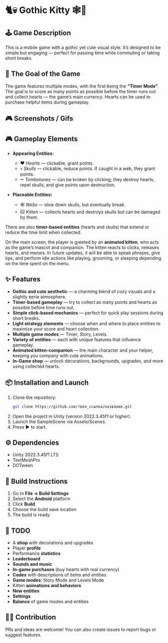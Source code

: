 # 🐈💀 Gothic Kitty 🕸👻
## 🕹 Game Description

This is a mobile game with a gothic yet cute visual style. It’s designed to be simple but engaging — perfect for passing time while commuting or taking short breaks.

## 🧠 The Goal of the Game

The game features multiple modes, with the first being the **"Timer Mode"**. The goal is to score as many points as possible before the timer runs out and collect hearts — the game’s main currency. Hearts can be used to purchase helpful items during gameplay.

## 🎮 Screenshots / Gifs

## 🎮 Gameplay Elements

- **Appearing Entities:**
  - ❤ *Hearts* — clickable, grant points.
  - 💀 *Skulls* — clickable, reduce points. If caught in a web, they grant points.
  - ⚰️ *Tombstones* — can be broken by clicking; they destroy hearts, repel skulls, and give points upon destruction.

- **Placeable Entities:**
  - 🕸️ *Webs* — slow down skulls, but eventually break.
  - 🐱 *Kitten* — collects hearts and destroys skulls but can be damaged by them.

There are also **timer-based entities** (hearts and skulls) that extend or reduce the time limit when collected.

On the main screen, the player is greeted by an **animated kitten**, who acts as the game’s mascot and companion. The kitten reacts to clicks, releases hearts, and meows. In future updates, it will be able to speak phrases, give tips, and perform idle actions like playing, grooming, or sleeping depending on the time spent on the menu.

## ✨ Features

- **Gothic and cute aesthetic** — a charming blend of cozy visuals and a slightly eerie atmosphere.
- **Timer-based gameplay** — try to collect as many points and hearts as possible before time runs out.
- **Simple click-based mechanics** — perfect for quick play sessions during short breaks.
- **Light strategy elements** — choose when and where to place entities to maximize your score and heart collection.
- **Multiple game modes** — Timer, Story, Levels.
- **Variety of entities** — each with unique features that influence gameplay.
- **Animated kitten-companion** — the main character and your helper, keeping you company with cute animations.
- **In-Game shop** — unlock decorations, backgrounds, upgrades, and more using collected hearts.

## 📦 Installation and Launch

1. Clone the repository:
   ```bash
   git clone https://github.com/твоя_ссылка/название.git
   ```
2. Open the project in Unity (version 2022.3.45f1 or higher).
3. Launch the SampleScene via Assets/Scenes.
4. Press ▶ to start.

## ⚙️ Dependencies

- Unity 2022.3.45f1 LTS
- TextMeshPro
- DOTween

## 🔨 Build Instructions
1. Go to **File → Build Settings**
2. Select the **Android** platform
3. Click **Build**
4. Choose the build save location
5. The build is ready

## 🧪 TODO
- A **shop** with decorations and upgrades
- Player **profile**
- Performance **statistics**
- **Leaderboard**
- **Sounds and music**
- **In-game purchases** (buy hearts with real currency)
- **Codex** with descriptions of items and entities
- **Game modes**: Story Mode and Levels Mode
- Kitten **animations and behaviors**
- **New entities**
- **Settings**
- **Balance** of game modes and entities

## 👨‍💻 Contribution
PRs and ideas are welcome! You can also create issues to report bugs or suggest features.
